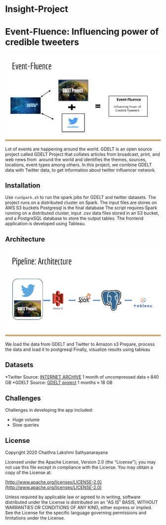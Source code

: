 # Insight-Project
# Event-Fluence: Influencing power of credible tweeters

![image](app/event_fluence_1.png)


Lot of events are happening around the world.
GDELT is an open source project called GDELT Project that collates articles from broadcast, print, and web news from  around the world and identifies the themes, sources, locations, event types among others.
In this project, we combine GDELT data with Twitter data, to get information about twitter influencer network.



## Installation

Use `runSpark.sh` to run the spark jobs for GDELT and twitter datasets. The project runs on a distributed cluster on Spark.
The input files are stores on AWS S3 buckets
Postgresql is the final database
The script requires Spark running on a distributed cluster, input .csv data files stored in an S3 bucket, and a PostgreSQL database to store the output tables.
The frontend application is developed using Tableau.

## Architecture

![image](app/architecture.png)

We load the data from GDELT and Twitter to Amazon s3
Prepare, process the data and load it to postgresql
Finally, visualize results using tableau

## Datasets
*Twitter 
Source: [INTERNET ARCHIVE](https://archive.org/details/archiveteam-twitter-stream-2020-03)
1 month of uncompressed data ⩬ 840 GB
*GDELT 
Source: [GDELT project](https://www.gdeltproject.org/data.html#rawdatafiles)
1 months  ⩬ 18 GB

## Challenges
Challenges in developing the app included: 
* Huge volume
* Slow queries

## License
Copyright 2020 Chaithra Lakshmi Sathyanarayana

Licensed under the Apache License, Version 2.0 (the "License");
you may not use this file except in compliance with the License.
You may obtain a copy of the License at:

[http://www.apache.org/licenses/LICENSE-2.0](http://www.apache.org/licenses/LICENSE-2.0)

Unless required by applicable law or agreed to in writing, software
distributed under the License is distributed on an "AS IS" BASIS,
WITHOUT WARRANTIES OR CONDITIONS OF ANY KIND, either express or implied.
See the License for the specific language governing permissions and
limitations under the License.
